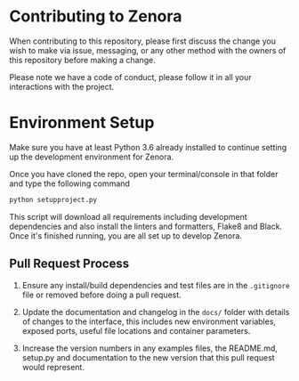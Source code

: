 # Contributing to Zenora

When contributing to this repository, please first discuss the change you wish to make via issue,
messaging, or any other method with the owners of this repository before making a change.

Please note we have a code of conduct, please follow it in all your interactions with the project.

# Environment Setup

Make sure you have at least Python 3.6 already installed to continue setting up the development
environment for Zenora.

Once you have cloned the repo, open your terminal/console in that folder and type the following command

```bash
python setupproject.py
```

This script will download all requirements including development dependencies and also install the linters
and formatters, Flake8 and Black. Once it's finished running, you are all set up to develop Zenora.

## Pull Request Process

1. Ensure any install/build dependencies and test files are in the `.gitignore` file or removed before doing a
   pull request.
2. Update the documentation and changelog in the `docs/` folder with details of changes to the interface, this
   includes new environment variables, exposed ports, useful file locations and container parameters.

3. Increase the version numbers in any examples files, the README.md, setup.py and documentation to the new version that this pull request would represent.
